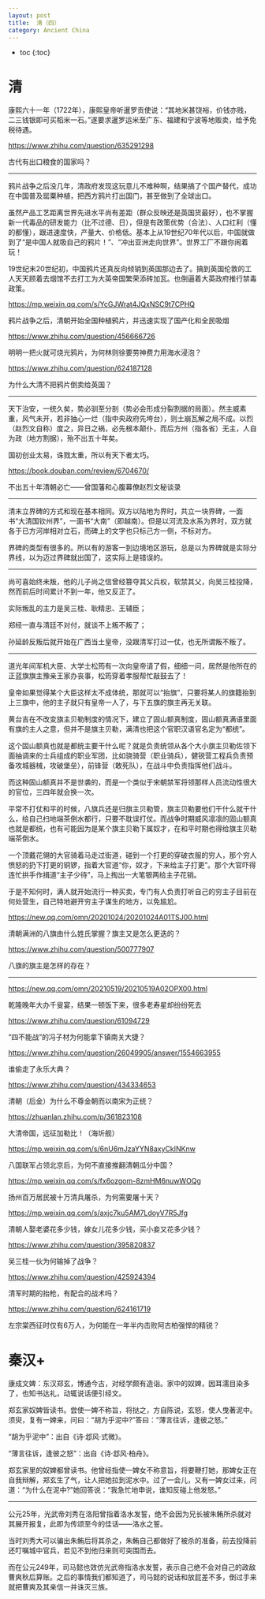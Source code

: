 ```yaml
---
layout: post
title:  清（四）
category: Ancient China 
---
```


* toc
{:toc}

# 清

康熙六十一年（1722年），康熙皇帝听暹罗贡使说：“其地米甚饶裕，价钱亦贱，二三钱银即可买稻米一石。”遂要求暹罗运米至广东、福建和宁波等地贩卖，给予免税待遇。

https://www.zhihu.com/question/635291298

古代有出口粮食的国家吗？

---

鸦片战争之后没几年，清政府发现这玩意儿不难种啊，结果搞了个国产替代，成功在中国普及罂粟种植，把西方鸦片打出国门，甚至做到了全球出口。

虽然产品工艺距离世界先进水平尚有差距（群众反映还是英国货最好），也不掌握新一代毒品的研发能力（比不过德、日），但是有政策优势（合法）、人口红利（懂的都懂），跟进速度快，产量大、价格低。基本上从19世纪70年代以后，中国就做到了“是中国人就吸自己的鸦片！”、“冲出亚洲走向世界”。世界工厂不跟你闹着玩！

19世纪末20世纪初，中国鸦片还真反向倾销到英国那边去了。搞到英国伦敦的工人天天顾着去烟馆不去打工为大英帝国繁荣添砖加瓦。也倒逼着大英政府推行禁毒政策。

https://mp.weixin.qq.com/s/YcGJWrat4JQxNSC9t7CPHQ

鸦片战争之后，清朝开始全国种植鸦片，并迅速实现了国产化和全民吸烟

https://www.zhihu.com/question/456666726

明明一把火就可烧光鸦片，为何林则徐要劳神费力用海水浸泡？

https://www.zhihu.com/question/624187128

为什么大清不把鸦片倒卖给英国？

---

天下治安，一统久矣，势必驯至分剖（势必会形成分裂割据的局面）。然主威素重，风气未开，若非抽心一烂（指中央政府先垮台），则土崩瓦解之局不成。以烈（赵烈文自称）度之，异日之祸，必先根本颠仆，而后方州（指各省）无主，人自为政（地方割据），殆不出五十年矣。

国初创业太易，诛戮太重，所以有天下者太巧。

https://book.douban.com/review/6704670/

不出五十年清朝必亡——曾国藩和心腹幕僚赵烈文秘谈录

---

清末立界碑的方式和现在基本相同。双方以陆地为界时，共立一块界碑，一面书“大清国钦州界”，一面书“大南”（即越南）。但是以河流及水系为界时，双方就各于已方河岸相对立石，而碑上的文字也只标己方一侧，不标对方。

界碑的类型有很多的。所以有的游客一到边境地区游玩，总是以为界碑就是实际分界线，以为迈过界碑就出国了，这实际上是错误的。

---

尚可喜始终未叛，他的儿子尚之信曾经篡夺其父兵权，软禁其父，向吴三桂投降，然而前后时间累计不到一年，他又反正了。

实际叛乱的主力是吴三桂、耿精忠、王辅臣；

郑经一直与清廷不对付，就谈不上叛不叛了；

孙延龄反叛后就开始在广西当土皇帝，没跟清军打过一仗，也无所谓叛不叛了。

---

道光年间军机大臣、大学士松筠有一次向皇帝请了假，细细一问，居然是他所在的正蓝旗旗主豫亲王家办丧事，松筠穿着孝服帮忙敲鼓去了！

皇帝如果觉得某个大臣这样太不成体统，那就可以“抬旗”，只要将某人的旗籍抬到上三旗中，他的主子就只有皇帝一人了，与下五旗的旗主再无关联。

黄台吉在不改变旗主贝勒制度的情况下，建立了固山额真制度，固山额真满语里面有旗的主人之意，但并不是旗主贝勒，满清也把这个官职汉语官名定为“都统”。

这个固山额真也就是都统主要干什么呢？就是负责统领从各个大小旗主贝勒佐领下面抽调来的士兵组成的职业军团，比如骁骑营（职业骑兵），健锐营工程兵负责预备攻城器械，攻破堡垒），前锋营（敢死队），在战斗中负责指挥他们战斗。

而这种固山额真并不是世袭的，而是一个类似于宋朝禁军将领那样人员流动性很大的官位，三四年就会换一次。

平常不打仗和平的时候，八旗兵还是归旗主贝勒管，旗主贝勒要他们干什么就干什么，给自己扫地端茶倒水都行，只要不耽误打仗。而战争时期威风凛凛的固山额真也就是都统，也有可能因为是某个旗主贝勒下属奴才，在和平时期也得给旗主贝勒端茶倒水。

一个顶戴花翎的大官骑着马走过街道，碰到一个打更的穿破衣服的穷人，那个穷人愤怒的扔下打更的铜锣，指着大官道“你，奴才，下来给主子打更”。那个大官吓得连忙拱手作揖道“主子少待”，马上掏出一大笔银两给主子花销。

于是不知何时，满人就开始流行一种买卖，专门有人负责打听自己的穷主子目前在何处营生，自己特地避开穷主子谋生的地方，以免尴尬。

https://new.qq.com/omn/20201024/20201024A01TSJ00.html

清朝满洲的八旗由什么姓氏掌握？旗主又是怎么更迭的？

https://www.zhihu.com/question/500777907

八旗的旗主是怎样的存在？

---

https://new.qq.com/omn/20210519/20210519A02OPX00.html

乾隆晚年大办千叟宴，结果一顿饭下来，很多老寿星却纷纷死去

https://www.zhihu.com/question/61094729

“四不能战”的冯子材为何能拿下镇南关大捷？

https://www.zhihu.com/question/26049905/answer/1554663955

谁偷走了永乐大典？

https://www.zhihu.com/question/434334653

清朝（后金）为什么不尊金朝而以南宋为正统？

https://zhuanlan.zhihu.com/p/361823108

大清帝国，远征加勒比！（海圻舰）

https://mp.weixin.qq.com/s/6nU6mJzaYYN8axyCkINKnw

八国联军占领北京后，为何不直接推翻清朝瓜分中国？

https://mp.weixin.qq.com/s/fx6ozgom-8zmHM6nuwWOQg

扬州百万居民被十万清兵屠杀，为何需要屠十天？

https://mp.weixin.qq.com/s/axjc7ku5AM7LdoyV7R5Jfg

清朝人娶老婆花多少钱，嫁女儿花多少钱，买小妾又花多少钱？

https://www.zhihu.com/question/395820837

吴三桂一伙为何输掉了战争？

https://www.zhihu.com/question/425924394

清军时期的抬枪，有配合的战术吗？

https://www.zhihu.com/question/624161719

左宗棠西征时仅有6万人，为何能在一年半内击败阿古柏强悍的精锐？

# 秦汉+

康成文婢：东汉郑玄，博通今古，对经学颇有造诣。家中的奴婢，因耳濡目染多了，也知书达礼，动辄说话便引经文。

郑玄家奴婢皆读书。尝使一婢不称旨，将挞之，方自陈说，玄怒，使人曳著泥中。须臾，复有一婢来，问曰：“胡为乎泥中?”答曰：“薄言往诉，逢彼之怒。”

“胡为乎泥中”：出自《诗·邶风·式微》。

“薄言往诉，逢彼之怒”：出自《诗·邶风·柏舟》。

郑玄家里的奴婢都曾读书。他曾经指使一婢女不称意旨，将要鞭打她，那婢女正在自我辩解，郑玄生了气，让人把她拉到泥水中。过了一会儿，又有一婢女过来，问道：“为什么在泥中?”她回答说：“我急忙地申说，谁知反碰上他发怒。”

---

公元25年，光武帝刘秀在洛阳曾指着洛水发誓，绝不会因为兄长被朱鲔所杀就对其展开报复，此即为传颂至今的佳话——洛水之誓。

当时刘秀大可以骗出朱鲔后将其杀之，朱鲔自己都做好了被杀的准备，前去投降前还叮嘱城中官兵，若见不到他归来则可突围而去。

而在公元249年，司马懿也效仿光武帝指洛水发誓，表示自己绝不会对自己的政敌曹爽秋后算账。之后的事情我们都知道了，司马懿的说话和放屁差不多，倒过手来就把曹爽及其亲信一并诛灭三族。
